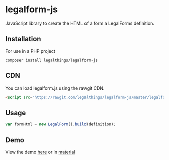 # legalform-js
JavaScript library to create the HTML of a form a LegalForms definition.

## Installation

For use in a PHP project

    composer install legalthings/legalform-js

## CDN

You can load legalform.js using the rawgit CDN.

```html
<script src="https://rawgit.com/legalthings/legalform-js/master/legalform.js"></script>
```

## Usage

```js
var formHtml = new LegalForm().build(definition);
```

## Demo

View the demo [here](https://legalthings.github.io/legalform-js/) or in [material](https://legalthings.github.io/legalform-js/material.html)
